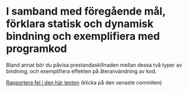 # I samband med föregående mål, förklara statisk och dynamisk bindning och exemplifiera med programkod

Bland annat bör du påvisa prestandaskillnaden mellan dessa två
typer av bindning, och exemplifiera effekten på återanvändning av
kod.

[Rapportera fel i den här texten](https://github.com/IOOPM-UU/achievements/commits/master/N41.md) (klicka på den senaste commiten)